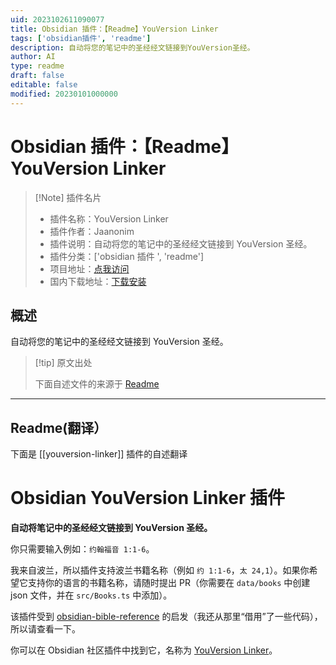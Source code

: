 ```yaml
---
uid: 2023102611090077
title: Obsidian 插件：【Readme】YouVersion Linker
tags: ['obsidian插件', 'readme']
description: 自动将您的笔记中的圣经经文链接到YouVersion圣经。
author: AI
type: readme
draft: false
editable: false
modified: 20230101000000
---
```


# Obsidian 插件：【Readme】YouVersion Linker

> [!Note] 插件名片
> - 插件名称：YouVersion Linker
> - 插件作者：Jaanonim
> - 插件说明：自动将您的笔记中的圣经经文链接到 YouVersion 圣经。
> - 插件分类：['obsidian 插件 ', 'readme']
> - 项目地址：[点我访问](https://github.com/jaanonim/obsidian-youversion-linker)
> - 国内下载地址：[下载安装](https://pkmer.cn/products/plugin/pluginMarket/?youversion-linker)

## 概述

自动将您的笔记中的圣经经文链接到 YouVersion 圣经。

> [!tip] 原文出处
>
>下面自述文件的来源于 [Readme](https://ghproxy.net/https://raw.githubusercontent.com/jaanonim/obsidian-youversion-linker/master/README.md)

---

## Readme(翻译）

下面是 [[youversion-linker]] 插件的自述翻译

# Obsidian YouVersion Linker 插件

**自动将笔记中的圣经经文链接到 YouVersion 圣经。**

你只需要输入例如：`约翰福音 1:1-6`。

我来自波兰，所以插件支持波兰书籍名称（例如 `约 1:1-6`，`太 24,1`）。如果你希望它支持你的语言的书籍名称，请随时提出 PR（你需要在 `data/books` 中创建 json 文件，并在 `src/Books.ts` 中添加）。

该插件受到 [obsidian-bible-reference](https://github.com/tim-hub/obsidian-bible-reference) 的启发（我还从那里“借用”了一些代码），所以请查看一下。

你可以在 Obsidian 社区插件中找到它，名称为 [YouVersion Linker](https://obsidian.md/plugins?id=youversion-linker)。
